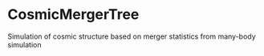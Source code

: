 # CosmicMergerTree
Simulation of cosmic structure based on merger statistics from many-body simulation
